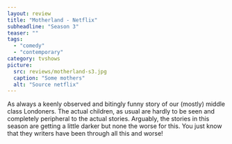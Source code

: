 ```yaml
---
layout: review
title: "Motherland - Netflix"
subheadline: "Season 3"
teaser: ""
tags:
  - "comedy"
  - "contemporary"
category: tvshows
picture:
  src: reviews/motherland-s3.jpg
  caption: "Some mothers"
  alt: "Source netflix"
---
```


As always a keenly observed and bitingly funny story of our (mostly) middle class Londoners. The actual children, as
usual are hardly to be seen and completely peripheral to the actual stories. Arguably, the stories in this season
are getting a little darker but none the worse for this. You just know that they writers have been through
all this and worse!

